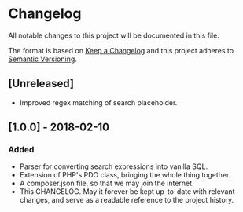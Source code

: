 # Changelog
All notable changes to this project will be documented in this file.

The format is based on [Keep a Changelog](http://keepachangelog.com/en/1.0.0/)
and this project adheres to [Semantic Versioning](http://semver.org/spec/v2.0.0.html).

## [Unreleased]
- Improved regex matching of search placeholder.

## [1.0.0] - 2018-02-10
### Added
- Parser for converting search expressions into vanilla SQL.
- Extension of PHP's PDO class, bringing the whole thing together.
- A composer.json file, so that we may join the internet.
- This CHANGELOG. May it forever be kept up-to-date with relevant changes, and
  serve as a readable reference to the project history.
